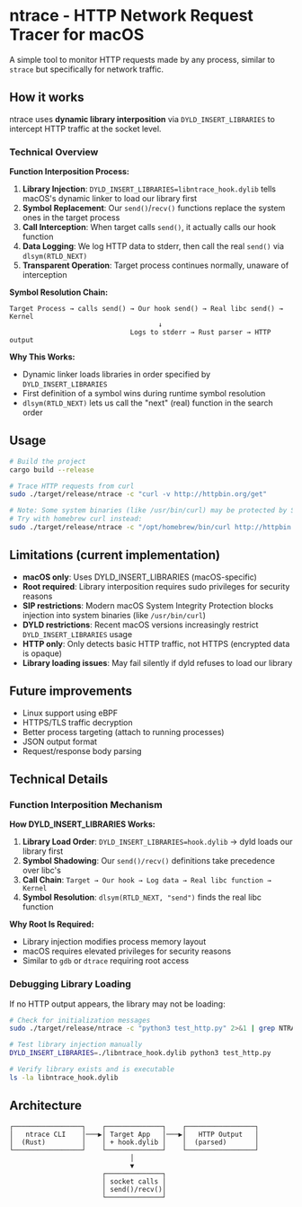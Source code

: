 # ntrace - HTTP Network Request Tracer for macOS

A simple tool to monitor HTTP requests made by any process, similar to `strace` but specifically for network traffic.

## How it works

ntrace uses **dynamic library interposition** via `DYLD_INSERT_LIBRARIES` to intercept HTTP traffic at the socket level.

### Technical Overview

**Function Interposition Process:**

1. **Library Injection**: `DYLD_INSERT_LIBRARIES=libntrace_hook.dylib` tells macOS's dynamic linker to load our library first
2. **Symbol Replacement**: Our `send()`/`recv()` functions replace the system ones in the target process
3. **Call Interception**: When target calls `send()`, it actually calls our hook function
4. **Data Logging**: We log HTTP data to stderr, then call the real `send()` via `dlsym(RTLD_NEXT)`
5. **Transparent Operation**: Target process continues normally, unaware of interception

**Symbol Resolution Chain:**
```
Target Process → calls send() → Our hook send() → Real libc send() → Kernel
                                     ↓
                              Logs to stderr → Rust parser → HTTP output
```

**Why This Works:**
- Dynamic linker loads libraries in order specified by `DYLD_INSERT_LIBRARIES`  
- First definition of a symbol wins during runtime symbol resolution
- `dlsym(RTLD_NEXT)` lets us call the "next" (real) function in the search order

## Usage

```bash
# Build the project
cargo build --release

# Trace HTTP requests from curl
sudo ./target/release/ntrace -c "curl -v http://httpbin.org/get"

# Note: Some system binaries (like /usr/bin/curl) may be protected by SIP
# Try with homebrew curl instead:
sudo ./target/release/ntrace -c "/opt/homebrew/bin/curl http://httpbin.org/get"
```

## Limitations (current implementation)

- **macOS only**: Uses DYLD_INSERT_LIBRARIES (macOS-specific)
- **Root required**: Library interposition requires sudo privileges for security reasons
- **SIP restrictions**: Modern macOS System Integrity Protection blocks injection into system binaries (like `/usr/bin/curl`)
- **DYLD restrictions**: Recent macOS versions increasingly restrict `DYLD_INSERT_LIBRARIES` usage
- **HTTP only**: Only detects basic HTTP traffic, not HTTPS (encrypted data is opaque)
- **Library loading issues**: May fail silently if dyld refuses to load our library

## Future improvements

- Linux support using eBPF
- HTTPS/TLS traffic decryption
- Better process targeting (attach to running processes)
- JSON output format
- Request/response body parsing

## Technical Details

### Function Interposition Mechanism

**How DYLD_INSERT_LIBRARIES Works:**

1. **Library Load Order**: `DYLD_INSERT_LIBRARIES=hook.dylib` → dyld loads our library first
2. **Symbol Shadowing**: Our `send()/recv()` definitions take precedence over libc's
3. **Call Chain**: `Target → Our hook → Log data → Real libc function → Kernel`
4. **Symbol Resolution**: `dlsym(RTLD_NEXT, "send")` finds the real libc function

**Why Root Is Required:**
- Library injection modifies process memory layout
- macOS requires elevated privileges for security reasons
- Similar to `gdb` or `dtrace` requiring root access

### Debugging Library Loading

If no HTTP output appears, the library may not be loading:

```bash
# Check for initialization messages
sudo ./target/release/ntrace -c "python3 test_http.py" 2>&1 | grep NTRACE:INIT

# Test library injection manually
DYLD_INSERT_LIBRARIES=./libntrace_hook.dylib python3 test_http.py

# Verify library exists and is executable
ls -la libntrace_hook.dylib
```

## Architecture

```
┌─────────────────┐    ┌──────────────┐    ┌─────────────────┐
│   ntrace CLI    │───▶│ Target App   │───▶│   HTTP Output   │
│  (Rust)         │    │ + hook.dylib │    │  (parsed)       │
└─────────────────┘    └──────────────┘    └─────────────────┘
                              │
                              ▼
                       ┌──────────────┐
                       │ socket calls │
                       │ send()/recv()│
                       └──────────────┘
```
